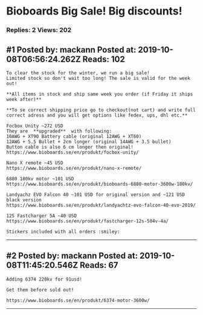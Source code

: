 # Bioboards Big Sale! Big discounts!

### Replies: 2 Views: 202

## \#1 Posted by: mackann Posted at: 2019-10-08T06:56:24.262Z Reads: 102

```
To clear the stock for the winter, we run a big sale!
Limited stock so don't wait too long! The sale is valid for the week out!

**All items in stock and ship same week you order (if Friday it ships week after)**

**To se correct shipping price go to checkout(not cart) and write full correct adress and you will get options like fedex, ups, dhl etc.**

Focbox Unity ~272 USD
They are  **upgraded**  with following:
10AWG + XT90 Battery cable (original 12AWG + XT60)
12AWG + 5.5 Bullet + 2cm longer (original 14AWG + 3.5 bullet)
Button cable is also 6 cm longer then original!
https://www.bioboards.se/en/produkt/focbox-unity/

Nano X remote ~45 USD
https://www.bioboards.se/en/produkt/nano-x-remote/

6880 180kv motor ~101 USD
https://www.bioboards.se/en/produkt/bioboards-6880-motor-3600w-180kv/

Landyachz EVO Falcon 40 ~101 USD for original version and ~121 USD black version
https://www.bioboards.se/en/produkt/landyachtz-evo-falcon-40-evo-2019/

12S Fastcharger 5A ~40 USD
https://www.bioboards.se/en/produkt/fastcharger-12s-504v-4a/

Stickers included with all orders :smiley:
```

---
## \#2 Posted by: mackann Posted at: 2019-10-08T11:45:20.546Z Reads: 67

```
Adding 6374 220kv for 91usd!

Get them before sold out! 

https://www.bioboards.se/en/produkt/6374-motor-3600w/
```

---
